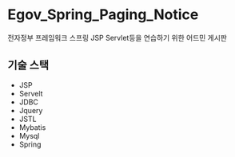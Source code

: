 # Egov_Spring_Paging_Notice
전자정부 프레임워크 스프링 JSP Servlet등을 연습하기 위한 어드민 게시판
## 기술 스택

 - JSP
 - Servelt
 - JDBC
 - Jquery
 - JSTL
 - Mybatis
 - Mysql
 - Spring

